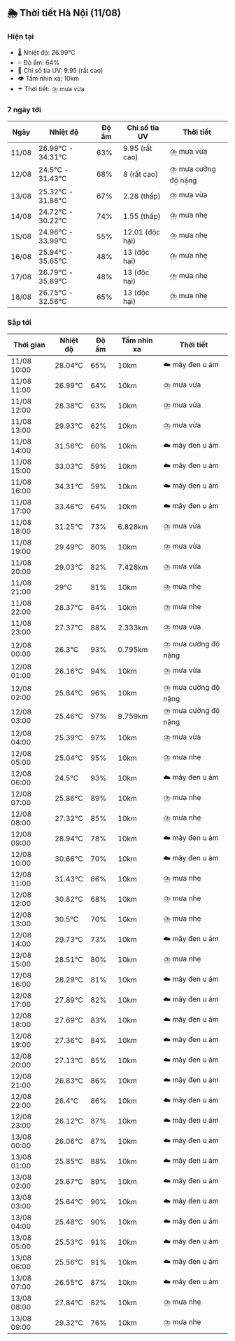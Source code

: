 ## 🌦️ Thời tiết Hà Nội (11/08)

### Hiện tại

- 🌡️ Nhiệt độ: 26.99℃
- 💦 Độ ẩm: 64%
- 🌟 Chỉ số tia UV: 9.95 (rất cao)
- 👁️ Tầm nhìn xa: 10km
- ☂️ Thời tiết: ⛈️ mưa vừa

### 7 ngày tới

| Ngày | Nhiệt độ | Độ ẩm | Chỉ số tia UV | Thời tiết |
| --- | --- | --- | --- | --- |
| 11/08 | 26.99℃ - 34.31℃ | 63% | 9.95 (rất cao) | ⛈️ mưa vừa |
| 12/08 | 24.5℃ - 31.43℃ | 68% | 8 (rất cao) | ⛈️ mưa cường độ nặng |
| 13/08 | 25.32℃ - 31.86℃ | 67% | 2.28 (thấp) | ⛈️ mưa vừa |
| 14/08 | 24.72℃ - 30.22℃ | 74% | 1.55 (thấp) | ⛈️ mưa nhẹ |
| 15/08 | 24.96℃ - 33.99℃ | 55% | 12.01 (độc hại) | ⛈️ mưa nhẹ |
| 16/08 | 25.94℃ - 35.65℃ | 48% | 13 (độc hại) | ⛈️ mưa nhẹ |
| 17/08 | 26.79℃ - 35.89℃ | 48% | 13 (độc hại) | ⛈️ mưa nhẹ |
| 18/08 | 26.75℃ - 32.56℃ | 65% | 13 (độc hại) | ⛈️ mưa nhẹ |

### Sắp tới

| Thời gian | Nhiệt độ | Độ ẩm | Tầm nhìn xa | Thời tiết |
| --- | --- | --- | --- | --- |
| 11/08 10:00 | 28.04℃ | 65% | 10km | ☁️ mây đen u ám |
| 11/08 11:00 | 26.99℃ | 64% | 10km | ⛈️ mưa vừa |
| 11/08 12:00 | 28.38℃ | 63% | 10km | ⛈️ mưa vừa |
| 11/08 13:00 | 29.93℃ | 62% | 10km | ⛈️ mưa vừa |
| 11/08 14:00 | 31.56℃ | 60% | 10km | ☁️ mây đen u ám |
| 11/08 15:00 | 33.03℃ | 59% | 10km | ☁️ mây đen u ám |
| 11/08 16:00 | 34.31℃ | 59% | 10km | ☁️ mây đen u ám |
| 11/08 17:00 | 33.46℃ | 64% | 10km | ☁️ mây đen u ám |
| 11/08 18:00 | 31.25℃ | 73% | 6.828km | ⛈️ mưa vừa |
| 11/08 19:00 | 29.49℃ | 80% | 10km | ⛈️ mưa vừa |
| 11/08 20:00 | 29.03℃ | 82% | 7.428km | ⛈️ mưa vừa |
| 11/08 21:00 | 29℃ | 81% | 10km | ⛈️ mưa nhẹ |
| 11/08 22:00 | 28.37℃ | 84% | 10km | ⛈️ mưa nhẹ |
| 11/08 23:00 | 27.37℃ | 88% | 2.333km | ⛈️ mưa vừa |
| 12/08 00:00 | 26.3℃ | 93% | 0.795km | ⛈️ mưa cường độ nặng |
| 12/08 01:00 | 26.16℃ | 94% | 10km | ⛈️ mưa vừa |
| 12/08 02:00 | 25.84℃ | 96% | 10km | ⛈️ mưa cường độ nặng |
| 12/08 03:00 | 25.46℃ | 97% | 9.759km | ⛈️ mưa cường độ nặng |
| 12/08 04:00 | 25.39℃ | 97% | 10km | ⛈️ mưa vừa |
| 12/08 05:00 | 25.04℃ | 95% | 10km | ⛈️ mưa nhẹ |
| 12/08 06:00 | 24.5℃ | 93% | 10km | ☁️ mây đen u ám |
| 12/08 07:00 | 25.86℃ | 89% | 10km | ⛈️ mưa nhẹ |
| 12/08 08:00 | 27.32℃ | 85% | 10km | ⛈️ mưa nhẹ |
| 12/08 09:00 | 28.94℃ | 78% | 10km | ☁️ mây đen u ám |
| 12/08 10:00 | 30.66℃ | 70% | 10km | ☁️ mây đen u ám |
| 12/08 11:00 | 31.43℃ | 66% | 10km | ⛈️ mưa nhẹ |
| 12/08 12:00 | 30.82℃ | 68% | 10km | ⛈️ mưa nhẹ |
| 12/08 13:00 | 30.5℃ | 70% | 10km | ⛈️ mưa nhẹ |
| 12/08 14:00 | 29.73℃ | 73% | 10km | ☁️ mây đen u ám |
| 12/08 15:00 | 28.51℃ | 80% | 10km | ⛈️ mưa nhẹ |
| 12/08 16:00 | 28.29℃ | 81% | 10km | ☁️ mây đen u ám |
| 12/08 17:00 | 27.89℃ | 82% | 10km | ☁️ mây đen u ám |
| 12/08 18:00 | 27.69℃ | 83% | 10km | ☁️ mây đen u ám |
| 12/08 19:00 | 27.36℃ | 84% | 10km | ☁️ mây đen u ám |
| 12/08 20:00 | 27.13℃ | 85% | 10km | ☁️ mây đen u ám |
| 12/08 21:00 | 26.83℃ | 86% | 10km | ☁️ mây đen u ám |
| 12/08 22:00 | 26.4℃ | 86% | 10km | ☁️ mây đen u ám |
| 12/08 23:00 | 26.12℃ | 87% | 10km | ☁️ mây đen u ám |
| 13/08 00:00 | 26.06℃ | 87% | 10km | ☁️ mây đen u ám |
| 13/08 01:00 | 25.85℃ | 88% | 10km | ☁️ mây đen u ám |
| 13/08 02:00 | 25.67℃ | 89% | 10km | ☁️ mây đen u ám |
| 13/08 03:00 | 25.64℃ | 90% | 10km | ☁️ mây đen u ám |
| 13/08 04:00 | 25.48℃ | 90% | 10km | ☁️ mây đen u ám |
| 13/08 05:00 | 25.53℃ | 91% | 10km | ☁️ mây đen u ám |
| 13/08 06:00 | 25.56℃ | 91% | 10km | ☁️ mây đen u ám |
| 13/08 07:00 | 26.55℃ | 87% | 10km | ☁️ mây đen u ám |
| 13/08 08:00 | 27.84℃ | 82% | 10km | ⛈️ mưa nhẹ |
| 13/08 09:00 | 29.32℃ | 76% | 10km | ⛈️ mưa nhẹ |
